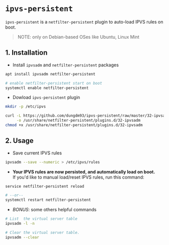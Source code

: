 `ipvs-persistent`
=================
`ipvs-persistent` is a `netfilter-persistent` plugin to auto-load IPVS rules on boot.
> NOTE: only on Debian-based OSes like Ubuntu, Linux Mint

## 1. Installation
* Install `ipvsadm` and `netfilter-persistent` packages
```bash
apt install ipvsadm netfilter-persistent

# enable netfilter-persistent start on boot
systemctl enable netfilter-persistent
```

* Dowload `ipvs-persistent` plugin
```bash
mkdir -p /etc/ipvs

curl -L https://github.com/dungdm93/ipvs-persistent/raw/master/32-ipvsadm \
     -o /usr/share/netfilter-persistent/plugins.d/32-ipvsadm
chmod +x /usr/share/netfilter-persistent/plugins.d/32-ipvsadm
```

## 2. Usage
* Save current IPVS rules
```bash
ipvsadm --save --numeric > /etc/ipvs/rules
```

* **Your IPVS rules are now persisted, and automatically load on boot.**  
If you'd like to manual load/reset IPVS rules, run this command:
```bash
service netfilter-persistent reload

# --or--
systemctl restart netfilter-persistent
```

* *BONUS*: some others helpful commands
```bash
# List  the virtual server table
ipvsadm -l -n

# Clear the virtual server table.
ipvsadm --clear
```
